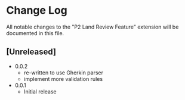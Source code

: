 # Change Log
All notable changes to the "P2 Land Review Feature" extension will be documented in this file.

## [Unreleased]
- 0.0.2
  - re-written to use Gherkin parser
  - implement more validation rules
- 0.0.1 
  - Initial release